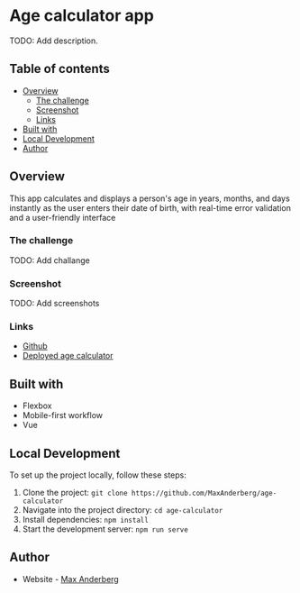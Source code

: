 # Age calculator app
TODO: Add description.

## Table of contents

- [Overview](#overview)
  - [The challenge](#the-challenge)
  - [Screenshot](#screenshot)
  - [Links](#links)
- [Built with](#built-with)
- [Local Development](#local-development)
- [Author](#author)

## Overview
This app calculates and displays a person's age in years, months, and days instantly as the user enters their date of birth, with real-time error validation and a user-friendly interface

### The challenge
TODO: Add challange

### Screenshot
  TODO: Add screenshots

### Links

- [Github](https://github.com/MaxAnderberg/age-calculator)
- [Deployed age calculator](TBA)

## Built with

- Flexbox
- Mobile-first workflow
- Vue

## Local Development

To set up the project locally, follow these steps:


1. Clone the project: `git clone https://github.com/MaxAnderberg/age-calculator`
2. Navigate into the project directory: `cd age-calculator`
3. Install dependencies: `npm install`
4. Start the development server: `npm run serve`

## Author
- Website - [Max Anderberg](www.github.com/maxanderberg)

